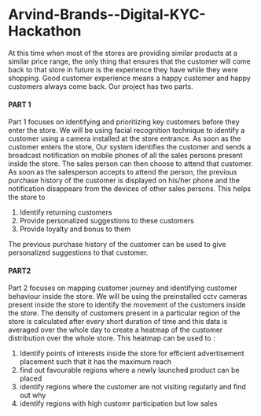 # Arvind-Brands--Digital-KYC-Hackathon

At this time when most of the stores are providing similar products at a similar price range, the only thing that ensures that the customer will come back to that store in future is the experience they have while they were shopping. Good customer experience means a happy customer and happy customers always come back. Our project has two parts.

#### PART 1

Part 1 focuses on identifying and prioritizing key customers before they enter the store. We will be using facial recognition technique to identify a customer using a camera installed at the store entrance. As soon as the customer enters the store, Our system identifies the customer and sends a broadcast notification on mobile phones of all the sales persons present inside the store. The sales person can then choose to attend that customer. As soon as the salesperson accepts to attend the person, the previous purchase history of the customer is displayed on his/her phone and the notification disappears from the devices of other sales persons. This helps the store to

1. Identify returning customers
2. Provide personalized suggestions to these customers
3. Provide loyalty and bonus to them

The previous purchase history of the customer can be used to give personalized suggestions to that customer.

#### PART2

Part 2 focuses on mapping customer journey and identifying customer behaviour inside the store. We will be using the preinstalled cctv cameras present inside the store to identify the movement of the customers inside the store. The density of customers present in a particular region of the store is calculated after every short duration of time and this data is averaged over the whole day to create a heatmap of the customer distribution over the whole store. This heatmap can be used to :

1. Identify points of interests inside the store for efficient advertisement placement such that it has the maximum reach
2. find out favourable regions where a newly launched product can be placed
3. identify regions where the customer are not visiting regularly and find out why
4. identify regions with high customr participation but low sales
